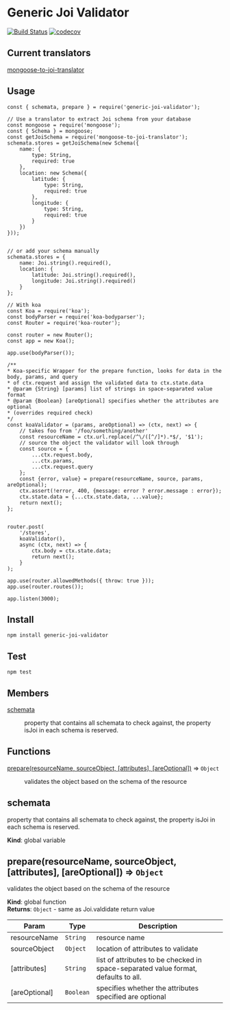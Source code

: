 # Generic Joi Validator
[![Build Status](https://travis-ci.org/wearereasonablepeople/generic-joi-validator.svg?branch=master)](https://travis-ci.org/wearereasonablepeople/generic-joi-validator)
[![codecov](https://codecov.io/gh/wearereasonablepeople/generic-joi-validator/branch/master/graph/badge.svg)](https://codecov.io/gh/wearereasonablepeople/generic-joi-validator)

## Current translators
[mongoose-to-joi-translator](https://github.com/wearereasonablepeople/mongoose-to-joi-translator)

## Usage
```
const { schemata, prepare } = require('generic-joi-validator');

// Use a translator to extract Joi schema from your database
const mongoose = require('mongoose');
const { Schema } = mongoose;
const getJoiSchema = require('mongoose-to-joi-translator');
schemata.stores = getJoiSchema(new Schema({
    name: {
        type: String,
        required: true
    },
    location: new Schema({
        latitude: {
            type: String,
            required: true
        },
        longitude: {
            type: String,
            required: true
        }
    })
}));


// or add your schema manually
schemata.stores = {
    name: Joi.string().required(),
    location: {
        latitude: Joi.string().required(),
        longitude: Joi.string().required()
    }
};

// With koa
const Koa = require('koa');
const bodyParser = require('koa-bodyparser');
const Router = require('koa-router');

const router = new Router();
const app = new Koa();

app.use(bodyParser());

/**
* Koa-specific Wrapper for the prepare function, looks for data in the body, params, and query
* of ctx.request and assign the validated data to ctx.state.data
* @param {String} [params] list of strings in space-separated value format
* @param {Boolean} [areOptional] specifies whether the attributes are optional
* (overrides required check)
*/
const koaValidator = (params, areOptional) => (ctx, next) => {
    // takes foo from '/foo/something/another'
    const resourceName = ctx.url.replace(/^\/([^/]*).*$/, '$1');
    // source the object the validator will look through
    const source = {
        ...ctx.request.body,
        ...ctx.params,
        ...ctx.request.query
    };
    const {error, value} = prepare(resourceName, source, params, areOptional);
    ctx.assert(!error, 400, {message: error ? error.message : error});
    ctx.state.data = {...ctx.state.data, ...value};
    return next();
};


router.post(
    '/stores',
    koaValidator(),
    async (ctx, next) => {
        ctx.body = ctx.state.data;
        return next();
    }
);

app.use(router.allowedMethods({ throw: true }));
app.use(router.routes());

app.listen(3000);
```

## Install
```
npm install generic-joi-validator
```

## Test
```
npm test
```

## Members

<dl>
<dt><a href="#schemata">schemata</a></dt>
<dd><p>property that contains all schemata to check against,
the property isJoi in each schema is reserved.</p>
</dd>
</dl>

## Functions

<dl>
<dt><a href="#prepare">prepare(resourceName, sourceObject, [attributes], [areOptional])</a> ⇒ <code>Object</code></dt>
<dd><p>validates the object based on the schema of the resource</p>
</dd>
</dl>

<a name="schemata"></a>

## schemata
property that contains all schemata to check against,
the property isJoi in each schema is reserved.

**Kind**: global variable  
<a name="prepare"></a>

## prepare(resourceName, sourceObject, [attributes], [areOptional]) ⇒ <code>Object</code>
validates the object based on the schema of the resource

**Kind**: global function  
**Returns**: <code>Object</code> - same as Joi.valdidate return value  

| Param | Type | Description |
| --- | --- | --- |
| resourceName | <code>String</code> | resource name |
| sourceObject | <code>Object</code> | location of attributes to validate |
| [attributes] | <code>String</code> | list of attributes to be checked in space-separated value format, defaults to all. |
| [areOptional] | <code>Boolean</code> | specifies whether the attributes specified are optional |

